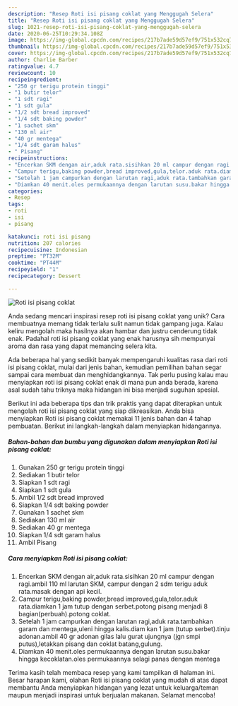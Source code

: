 ```yaml
---
description: "Resep Roti isi pisang coklat yang Menggugah Selera"
title: "Resep Roti isi pisang coklat yang Menggugah Selera"
slug: 1021-resep-roti-isi-pisang-coklat-yang-menggugah-selera
date: 2020-06-25T10:29:34.108Z
image: https://img-global.cpcdn.com/recipes/217b7ade59d57ef9/751x532cq70/roti-isi-pisang-coklat-foto-resep-utama.jpg
thumbnail: https://img-global.cpcdn.com/recipes/217b7ade59d57ef9/751x532cq70/roti-isi-pisang-coklat-foto-resep-utama.jpg
cover: https://img-global.cpcdn.com/recipes/217b7ade59d57ef9/751x532cq70/roti-isi-pisang-coklat-foto-resep-utama.jpg
author: Charlie Barber
ratingvalue: 4.7
reviewcount: 10
recipeingredient:
- "250 gr terigu protein tinggi"
- "1 butir telor"
- "1 sdt ragi"
- "1 sdt gula"
- "1/2 sdt bread improved"
- "1/4 sdt baking powder"
- "1 sachet skm"
- "130 ml air"
- "40 gr mentega"
- "1/4 sdt garam halus"
- " Pisang"
recipeinstructions:
- "Encerkan SKM dengan air,aduk rata.sisihkan 20 ml campur dengan ragi.ambil 110 ml larutan SKM, campur dengan 2 sdm terigu aduk rata.masak dengan api kecil."
- "Campur terigu,baking powder,bread improved,gula,telor.aduk rata.diamkan 1 jam tutup dengan serbet.potong pisang menjadi 8 bagian(perbuah).potong coklat."
- "Setelah 1 jam campurkan dengan larutan ragi,aduk rata.tambahkan garam dan mentega,uleni hingga kalis.diam kan 1 jam (tutup serbet).tinju adonan.ambil 40 gr adonan gilas lalu gurat ujungnya (jgn smpi putus),letakkan pisang dan coklat batang,gulung."
- "Diamkan 40 menit.oles permukaannya dengan larutan susu.bakar hingga kecoklatan.oles permukaannya selagi panas dengan mentega"
categories:
- Resep
tags:
- roti
- isi
- pisang

katakunci: roti isi pisang 
nutrition: 207 calories
recipecuisine: Indonesian
preptime: "PT32M"
cooktime: "PT44M"
recipeyield: "1"
recipecategory: Dessert

---
```



![Roti isi pisang coklat](https://img-global.cpcdn.com/recipes/217b7ade59d57ef9/751x532cq70/roti-isi-pisang-coklat-foto-resep-utama.jpg)

Anda sedang mencari inspirasi resep roti isi pisang coklat yang unik? Cara membuatnya memang tidak terlalu sulit namun tidak gampang juga. Kalau keliru mengolah maka hasilnya akan hambar dan justru cenderung tidak enak. Padahal roti isi pisang coklat yang enak harusnya sih mempunyai aroma dan rasa yang dapat memancing selera kita.



Ada beberapa hal yang sedikit banyak mempengaruhi kualitas rasa dari roti isi pisang coklat, mulai dari jenis bahan, kemudian pemilihan bahan segar sampai cara membuat dan menghidangkannya. Tak perlu pusing kalau mau menyiapkan roti isi pisang coklat enak di mana pun anda berada, karena asal sudah tahu triknya maka hidangan ini bisa menjadi suguhan spesial.


Berikut ini ada beberapa tips dan trik praktis yang dapat diterapkan untuk mengolah roti isi pisang coklat yang siap dikreasikan. Anda bisa menyiapkan Roti isi pisang coklat memakai 11 jenis bahan dan 4 tahap pembuatan. Berikut ini langkah-langkah dalam menyiapkan hidangannya.

<!--inarticleads1-->

##### Bahan-bahan dan bumbu yang digunakan dalam menyiapkan Roti isi pisang coklat:

1. Gunakan 250 gr terigu protein tinggi
1. Sediakan 1 butir telor
1. Siapkan 1 sdt ragi
1. Siapkan 1 sdt gula
1. Ambil 1/2 sdt bread improved
1. Siapkan 1/4 sdt baking powder
1. Gunakan 1 sachet skm
1. Sediakan 130 ml air
1. Sediakan 40 gr mentega
1. Siapkan 1/4 sdt garam halus
1. Ambil  Pisang




<!--inarticleads2-->

##### Cara menyiapkan Roti isi pisang coklat:

1. Encerkan SKM dengan air,aduk rata.sisihkan 20 ml campur dengan ragi.ambil 110 ml larutan SKM, campur dengan 2 sdm terigu aduk rata.masak dengan api kecil.
1. Campur terigu,baking powder,bread improved,gula,telor.aduk rata.diamkan 1 jam tutup dengan serbet.potong pisang menjadi 8 bagian(perbuah).potong coklat.
1. Setelah 1 jam campurkan dengan larutan ragi,aduk rata.tambahkan garam dan mentega,uleni hingga kalis.diam kan 1 jam (tutup serbet).tinju adonan.ambil 40 gr adonan gilas lalu gurat ujungnya (jgn smpi putus),letakkan pisang dan coklat batang,gulung.
1. Diamkan 40 menit.oles permukaannya dengan larutan susu.bakar hingga kecoklatan.oles permukaannya selagi panas dengan mentega




Terima kasih telah membaca resep yang kami tampilkan di halaman ini. Besar harapan kami, olahan Roti isi pisang coklat yang mudah di atas dapat membantu Anda menyiapkan hidangan yang lezat untuk keluarga/teman maupun menjadi inspirasi untuk berjualan makanan. Selamat mencoba!
